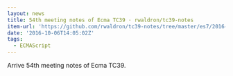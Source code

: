 ```yaml
---
layout: news
title: 54th meeting notes of Ecma TC39 · rwaldron/tc39-notes
item-url: 'https://github.com/rwaldron/tc39-notes/tree/master/es7/2016-09'
date: '2016-10-06T14:05:02Z'
tags:
  - ECMAScript
---
```

Arrive 54th meeting notes of Ecma TC39.
